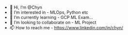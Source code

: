 - 👋 Hi, I’m @Chyn
- 👀 I’m interested in - MLOps, Python etc
- 🌱 I’m currently learning - GCP ML Exam... 
- 💞️ I’m looking to collaborate on - ML Project
- 📫 How to reach me - https://www.linkedin.com/in/chyn/

<!---
pcstory/pcstory is a ✨ special ✨ repository because its `README.md` (this file) appears on your GitHub profile.
You can click the Preview link to take a look at your changes.
--->
